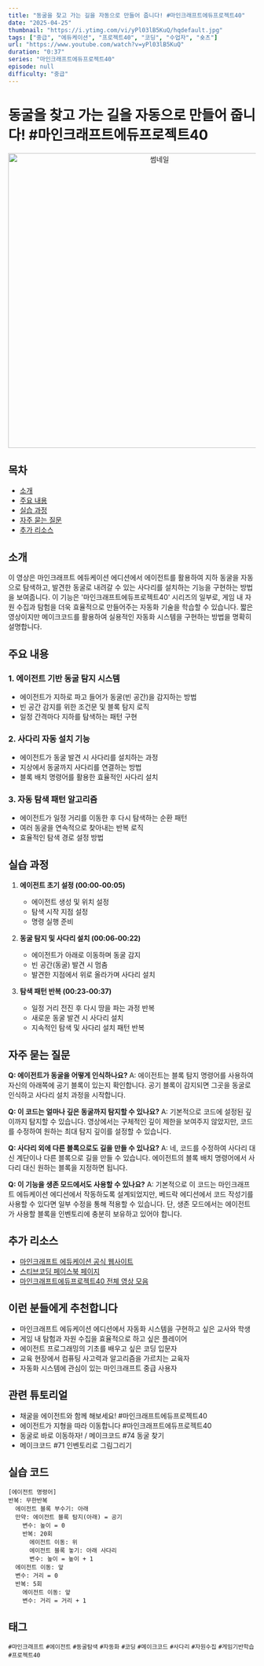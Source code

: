 ```yaml
---
title: "동굴을 찾고 가는 길을 자동으로 만들어 줍니다! #마인크래프트에듀프로젝트40"
date: "2025-04-25"
thumbnail: "https://i.ytimg.com/vi/yPl03lB5KuQ/hqdefault.jpg"
tags: ["중급", "에듀케이션", "프로젝트40", "코딩", "수업자", "숏츠"]
url: "https://www.youtube.com/watch?v=yPl03lB5KuQ"
duration: "0:37"
series: "마인크래프트에듀프로젝트40"
episode: null
difficulty: "중급"
---
```


# 동굴을 찾고 가는 길을 자동으로 만들어 줍니다! #마인크래프트에듀프로젝트40

<div align="center">
<img src="https://i.ytimg.com/vi/yPl03lB5KuQ/hqdefault.jpg" alt="썸네일" width="600"/>
</div>

## 목차
- [소개](#소개)
- [주요 내용](#주요-내용)
- [실습 과정](#실습-과정)
- [자주 묻는 질문](#자주-묻는-질문)
- [추가 리소스](#추가-리소스)

## 소개
이 영상은 마인크래프트 에듀케이션 에디션에서 에이전트를 활용하여 지하 동굴을 자동으로 탐색하고, 발견한 동굴로 내려갈 수 있는 사다리를 설치하는 기능을 구현하는 방법을 보여줍니다. 이 기능은 '마인크래프트에듀프로젝트40' 시리즈의 일부로, 게임 내 자원 수집과 탐험을 더욱 효율적으로 만들어주는 자동화 기술을 학습할 수 있습니다. 짧은 영상이지만 메이크코드를 활용하여 실용적인 자동화 시스템을 구현하는 방법을 명확히 설명합니다.

## 주요 내용
### 1. 에이전트 기반 동굴 탐지 시스템
- 에이전트가 지하로 파고 들어가 동굴(빈 공간)을 감지하는 방법
- 빈 공간 감지를 위한 조건문 및 블록 탐지 로직
- 일정 간격마다 지하를 탐색하는 패턴 구현

### 2. 사다리 자동 설치 기능
- 에이전트가 동굴 발견 시 사다리를 설치하는 과정
- 지상에서 동굴까지 사다리를 연결하는 방법
- 블록 배치 명령어를 활용한 효율적인 사다리 설치

### 3. 자동 탐색 패턴 알고리즘
- 에이전트가 일정 거리를 이동한 후 다시 탐색하는 순환 패턴
- 여러 동굴을 연속적으로 찾아내는 반복 로직
- 효율적인 탐색 경로 설정 방법

## 실습 과정
1. **에이전트 초기 설정 (00:00-00:05)**
   - 에이전트 생성 및 위치 설정
   - 탐색 시작 지점 설정
   - 명령 실행 준비

2. **동굴 탐지 및 사다리 설치 (00:06-00:22)**
   - 에이전트가 아래로 이동하며 동굴 감지
   - 빈 공간(동굴) 발견 시 멈춤
   - 발견한 지점에서 위로 올라가며 사다리 설치
   
3. **탐색 패턴 반복 (00:23-00:37)**
   - 일정 거리 전진 후 다시 땅을 파는 과정 반복
   - 새로운 동굴 발견 시 사다리 설치
   - 지속적인 탐색 및 사다리 설치 패턴 반복

## 자주 묻는 질문
**Q: 에이전트가 동굴을 어떻게 인식하나요?**
A: 에이전트는 블록 탐지 명령어를 사용하여 자신의 아래쪽에 공기 블록이 있는지 확인합니다. 공기 블록이 감지되면 그곳을 동굴로 인식하고 사다리 설치 과정을 시작합니다.

**Q: 이 코드는 얼마나 깊은 동굴까지 탐지할 수 있나요?**
A: 기본적으로 코드에 설정된 깊이까지 탐지할 수 있습니다. 영상에서는 구체적인 깊이 제한을 보여주지 않았지만, 코드를 수정하여 원하는 최대 탐지 깊이를 설정할 수 있습니다.

**Q: 사다리 외에 다른 블록으로도 길을 만들 수 있나요?**
A: 네, 코드를 수정하여 사다리 대신 계단이나 다른 블록으로 길을 만들 수 있습니다. 에이전트의 블록 배치 명령어에서 사다리 대신 원하는 블록을 지정하면 됩니다.

**Q: 이 기능을 생존 모드에서도 사용할 수 있나요?**
A: 기본적으로 이 코드는 마인크래프트 에듀케이션 에디션에서 작동하도록 설계되었지만, 베드락 에디션에서 코드 작성기를 사용할 수 있다면 일부 수정을 통해 적용할 수 있습니다. 단, 생존 모드에서는 에이전트가 사용할 블록을 인벤토리에 충분히 보유하고 있어야 합니다.

## 추가 리소스
- [마인크래프트 에듀케이션 공식 웹사이트](https://education.minecraft.net/)
- [스티브코딩 페이스북 페이지](https://www.facebook.com/stvcoding/)
- [마인크래프트에듀프로젝트40 전체 영상 모음](https://www.youtube.com/playlist?list=PL-qMANrofLyvUprz7dVyPPnSu-1t-rJjf)

## 이런 분들에게 추천합니다
- 마인크래프트 에듀케이션 에디션에서 자동화 시스템을 구현하고 싶은 교사와 학생
- 게임 내 탐험과 자원 수집을 효율적으로 하고 싶은 플레이어
- 에이전트 프로그래밍의 기초를 배우고 싶은 코딩 입문자
- 교육 현장에서 컴퓨팅 사고력과 알고리즘을 가르치는 교육자
- 자동화 시스템에 관심이 있는 마인크래프트 중급 사용자

## 관련 튜토리얼
- 채굴을 에이전트와 함께 해보세요! #마인크래프트에듀프로젝트40
- 에이전트가 지형을 따라 이동합니다 #마인크래프트에듀프로젝트40
- 동굴로 바로 이동하자! / 메이크코드 #74 동굴 찾기
- 메이크코드 #71 인벤토리로 그림그리기

## 실습 코드
```
[에이전트 명령어]
반복: 무한반복
  에이전트 블록 부수기: 아래
  만약: 에이전트 블록 탐지(아래) = 공기
    변수: 높이 = 0
    반복: 20회
      에이전트 이동: 위
      에이전트 블록 놓기: 아래 사다리
      변수: 높이 = 높이 + 1
  에이전트 이동: 앞
  변수: 거리 = 0
  반복: 5회
    에이전트 이동: 앞
    변수: 거리 = 거리 + 1
```

## 태그
`#마인크래프트` `#에이전트` `#동굴탐색` `#자동화` `#코딩` `#메이크코드` `#사다리` `#자원수집` `#게임기반학습` `#프로젝트40`